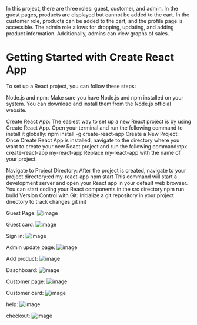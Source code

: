 In this project, there are three roles: guest, customer, and admin. In the guest pages, products are displayed but cannot be added to the cart. In the customer role, products can be added to the cart, and the profile page is accessible. The admin role allows for dropping, updating, and adding product information. Additionally, admins can view graphs of sales.
# Getting Started with Create React App

To set up a React project, you can follow these steps:

Node.js and npm: Make sure you have Node.js and npm installed on your system. You can download and install them from the Node.js official website.

Create React App: The easiest way to set up a new React project is by using Create React App. Open your terminal and run the following command to install it globally:
npm install -g create-react-app
Create a New Project: Once Create React App is installed, navigate to the directory where you want to create your new React project and run the following command:npx create-react-app my-react-app
Replace my-react-app with the name of your project.

Navigate to Project Directory: After the project is created, navigate to your project directory:cd my-react-app
npm start
This command will start a development server and open your React app in your default web browser. You can start coding your React components in the src directory.npm run build
Version Control with Git: Initialize a git repository in your project directory to track changes:git init


Guest Page:
![image](https://github.com/runtime-error786/Electronic-e-commerce-website/assets/123109871/94e5eca2-3dcb-41b0-8353-54cf3a4192d0)

Guest card:
![image](https://github.com/runtime-error786/Electronic-e-commerce-website/assets/123109871/6bcdc6bf-b54f-4529-9f50-be7591225f37)

Sign in:
![image](https://github.com/runtime-error786/Electronic-e-commerce-website/assets/123109871/7dc2c10e-b567-4f74-b37c-ca81d534ef71)

Admin update page:
![image](https://github.com/runtime-error786/Electronic-e-commerce-website/assets/123109871/c84654a3-16ff-40ab-af7b-86768d1ddcf8)

Add product:
![image](https://github.com/runtime-error786/Electronic-e-commerce-website/assets/123109871/65434155-2777-4704-97ee-908ab4743a85)

Dasdhboard:
![image](https://github.com/runtime-error786/Electronic-e-commerce-website/assets/123109871/5b90dc56-f289-4dd6-b721-bf667dd0a46c)

Customer page:
![image](https://github.com/runtime-error786/Electronic-e-commerce-website/assets/123109871/a06dc74a-dccf-4fec-86aa-a10cadd5339d)

Customer card:
![image](https://github.com/runtime-error786/Electronic-e-commerce-website/assets/123109871/a75bed18-66b4-42ef-83db-a95b334d2413)

help:
![image](https://github.com/runtime-error786/Electronic-e-commerce-website/assets/123109871/3ffd23a2-d319-482a-88cb-956150f601f5)

checkout:
![image](https://github.com/runtime-error786/Electronic-e-commerce-website/assets/123109871/4b472d49-0632-4577-850c-b66def9f308b)

